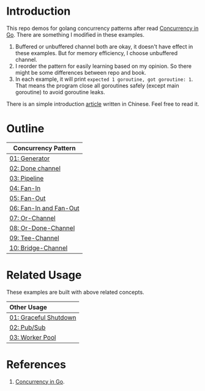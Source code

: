 # Introduction

This repo demos for golang concurrency patterns after read [Concurrency in Go](https://www.oreilly.com/library/view/concurrency-in-go/9781491941294/). There are something I modified in these examples.

1. Buffered or unbuffered channel both are okay, it doesn't have effect in these examples. But for memory efficiency, I choose unbuffered channel.
2. I reorder the pattern for easily learning based on my opinion. So there might be some differences between repo and book. 
3. In each example, it will print `expected 1 goroutine, got goroutine: 1`. That means the program close all goroutines safely (except main goroutine) to avoid goroutine leaks.

There is an simple introduction [article](https://yu-jack.github.io/2022/10/04/go-concurrency/) written in Chinese. Feel free to read it.
# Outline



| Concurrency Pattern                           |
|-----------------------------------------------|
 | [01: Generator](./01-generator)               | 
 | [02: Done channel](./02-done-channel)         | 
 | [03: Pipeline](./03-pipeline)                 | 
 | [04: Fan-In](./04-fan-in)                     | 
 | [05: Fan-Out](./05-fan-out)                   | 
 | [06: Fan-In and Fan-Out](./06-fan-in-fan-out) |
 | [07: Or-Channel](./07-or-channel)             |
 | [08: Or-Done-Channel](./08-or-done-channel)   |
 | [09: Tee-Channel](./09-tee-channel)           |
 | [10: Bridge-Channel](./10-bridge-channel)     |

# Related Usage

These examples are built with above related concepts. 

| Other Usage                                  |
|:---------------------------------------------|
| [01: Graceful Shutdown](./other/01-graceful) | 
| [02: Pub/Sub](./other/02-pub-sub)            |
| [03: Worker Pool](./other/03-worker-pool)    |

# References

1. [Concurrency in Go](https://www.oreilly.com/library/view/concurrency-in-go/9781491941294/). 
